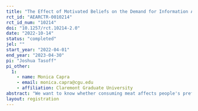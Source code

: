 ```yaml
---
title: "The Effect of Motivated Beliefs on the Demand for Information About Meat"
rct_id: "AEARCTR-0010214"
rct_id_num: "10214"
doi: "10.1257/rct.10214-2.0"
date: "2022-10-14"
status: "completed"
jel: ""
start_year: "2022-04-01"
end_year: "2023-04-30"
pi: "Joshua Tasoff"
pi_other:
  1:
    - name: Monica Capra
    - email: monica.capra@cgu.edu
    - affiliation: Claremont Graduate University
abstract: "We want to know whether consuming meat affects people's preferences for information about how animals are treated.  This spills over into behavior, which we also test."
layout: registration
---
```


